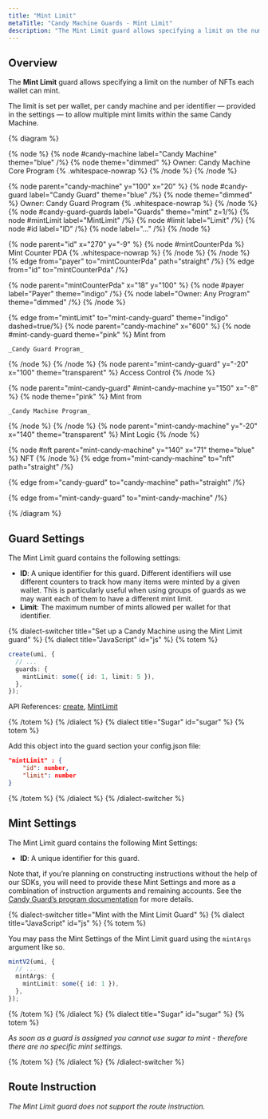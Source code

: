```yaml
---
title: "Mint Limit"
metaTitle: "Candy Machine Guards - Mint Limit"
description: "The Mint Limit guard allows specifying a limit on the number of NFTs each wallet can mint."
---
```


## Overview

The **Mint Limit** guard allows specifying a limit on the number of NFTs each wallet can mint.

The limit is set per wallet, per candy machine and per identifier — provided in the settings — to allow multiple mint limits within the same Candy Machine.

{% diagram  %}

{% node %}
{% node #candy-machine label="Candy Machine" theme="blue" /%}
{% node theme="dimmed" %}
Owner: Candy Machine Core Program {% .whitespace-nowrap %}
{% /node %}
{% /node %}

{% node parent="candy-machine" y="100" x="20" %}
{% node #candy-guard label="Candy Guard" theme="blue" /%}
{% node theme="dimmed" %}
Owner: Candy Guard Program {% .whitespace-nowrap %}
{% /node %}
{% node #candy-guard-guards label="Guards" theme="mint" z=1/%}
{% node #mintLimit label="MintLimit" /%}
{% node #limit label="Limit" /%}
{% node #id label="ID" /%}
{% node label="..." /%}
{% /node %}

{% node parent="id" x="270" y="-9"  %}
{% node #mintCounterPda %}
Mint Counter PDA {% .whitespace-nowrap %}
{% /node %}
{% /node %}
{% edge from="payer" to="mintCounterPda" path="straight" /%}
{% edge from="id" to="mintCounterPda" /%}

{% node parent="mintCounterPda" x="18" y="100" %}
{% node #payer label="Payer" theme="indigo" /%}
{% node label="Owner: Any Program" theme="dimmed" /%}
{% /node %}

{% edge from="mintLimit" to="mint-candy-guard" theme="indigo" dashed=true/%}
{% node parent="candy-machine" x="600" %}
  {% node #mint-candy-guard theme="pink" %}
    Mint from

    _Candy Guard Program_
  {% /node %}
{% /node %}
{% node parent="mint-candy-guard" y="-20" x="100" theme="transparent" %}
  Access Control
{% /node %}

{% node parent="mint-candy-guard" #mint-candy-machine y="150" x="-8" %}
  {% node  theme="pink" %}
    Mint from 
    
    _Candy Machine Program_
  {% /node %}
{% /node %}
{% node parent="mint-candy-machine" y="-20" x="140" theme="transparent" %}
  Mint Logic
{% /node %}

{% node #nft parent="mint-candy-machine" y="140" x="71" theme="blue" %}
  NFT
{% /node %}
{% edge from="mint-candy-machine" to="nft" path="straight" /%}

{% edge from="candy-guard" to="candy-machine" path="straight" /%}

{% edge from="mint-candy-guard" to="mint-candy-machine" /%}

{% /diagram %}

## Guard Settings

The Mint Limit guard contains the following settings:

- **ID**: A unique identifier for this guard. Different identifiers will use different counters to track how many items were minted by a given wallet. This is particularly useful when using groups of guards as we may want each of them to have a different mint limit.
- **Limit**: The maximum number of mints allowed per wallet for that identifier.

{% dialect-switcher title="Set up a Candy Machine using the Mint Limit guard" %}
{% dialect title="JavaScript" id="js" %}
{% totem %}

```ts
create(umi, {
  // ...
  guards: {
    mintLimit: some({ id: 1, limit: 5 }),
  },
});
```

API References: [create](https://mpl-candy-machine-js-docs.vercel.app/functions/create.html), [MintLimit](https://mpl-candy-machine-js-docs.vercel.app/types/MintLimit.html)

{% /totem %}
{% /dialect %}
{% dialect title="Sugar" id="sugar" %}
{% totem %}

Add this object into the guard section your config.json file:

```json
"mintLimit" : {
    "id": number,
    "limit": number
}
```

{% /totem %}
{% /dialect %}
{% /dialect-switcher %}

## Mint Settings

The Mint Limit guard contains the following Mint Settings:

- **ID**: A unique identifier for this guard.

Note that, if you’re planning on constructing instructions without the help of our SDKs, you will need to provide these Mint Settings and more as a combination of instruction arguments and remaining accounts. See the [Candy Guard’s program documentation](https://github.com/metaplex-foundation/mpl-candy-machine/tree/main/programs/candy-guard#mintlimit) for more details.

{% dialect-switcher title="Mint with the Mint Limit Guard" %}
{% dialect title="JavaScript" id="js" %}
{% totem %}

You may pass the Mint Settings of the Mint Limit guard using the `mintArgs` argument like so.

```ts
mintV2(umi, {
  // ...
  mintArgs: {
    mintLimit: some({ id: 1 }),
  },
});
```

{% /totem %}
{% /dialect %}
{% dialect title="Sugar" id="sugar" %}
{% totem %}

_As soon as a guard is assigned you cannot use sugar to mint - therefore there are no specific mint settings._

{% /totem %}
{% /dialect %}
{% /dialect-switcher %}

## Route Instruction

_The Mint Limit guard does not support the route instruction._
